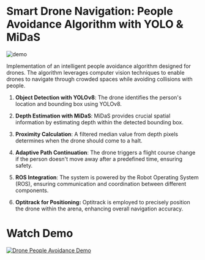 # Smart Drone Navigation: People Avoidance Algorithm with YOLO & MiDaS

![demo](https://github.com/eddyev00/drone-people-avoidance/assets/155014106/19eb9f16-0f59-4325-89be-e2eff1bef17a)


Implementation of an intelligent people avoidance algorithm designed for drones. The algorithm leverages computer vision techniques to enable drones to navigate through crowded spaces while avoiding collisions with people.

1. **Object Detection with YOLOv8**:
The drone identifies the person's location and bounding box using YOLOv8.

2. **Depth Estimation with MiDaS**:
MiDaS provides crucial spatial information by estimating depth within the detected bounding box.

3. **Proximity Calculation**:
A filtered median value from depth pixels determines when the drone should come to a halt.

4. **Adaptive Path Continuation**:
The drone triggers a flight course change if the person doesn't move away after a predefined time, ensuring safety.

5. **ROS Integration**:
The system is powered by the Robot Operating System (ROS), ensuring communication and coordination between different components.

6. **Optitrack for Positioning:**
   Optitrack is employed to precisely position the drone within the arena, enhancing overall navigation accuracy.

# Watch Demo
[![Drone People Avoidance Demo](http://img.youtube.com/vi/LktCZMAJIaI/0.jpg)](https://youtu.be/LktCZMAJIaI?si=TmuFmULtceWwwfze)

